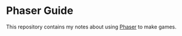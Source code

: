 # Phaser Guide

This repository contains my notes about using [Phaser](https://phaser.io/) to make games.
